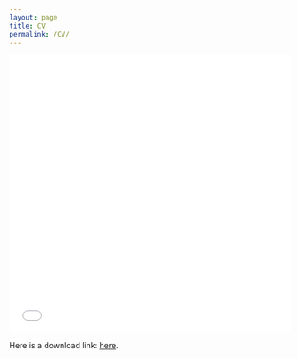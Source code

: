 ```yaml
---
layout: page
title: CV
permalink: /CV/
---
```


<object data="https://nhaksar.github.io/assets/CV.pdf" type="application/pdf" width="100%" height="500px">
<embed src="url=https://nhaksar.github.io/assets/CV.pdf" style="width: 100%; height: 500px;">
</object>

Here is a download link: [here](https://nhaksar.github.io/assets/CV.pdf).
